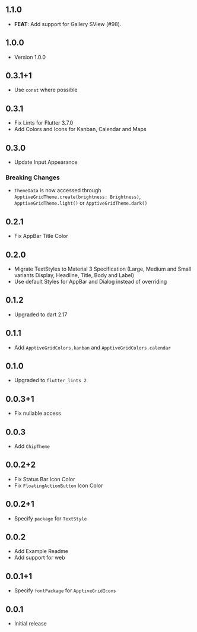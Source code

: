 ## 1.1.0

 - **FEAT**: Add support for Gallery SView (#98).

## 1.0.0

 - Version 1.0.0

## 0.3.1+1
* Use `const` where possible
## 0.3.1
* Fix Lints for Flutter 3.7.0
* Add Colors and Icons for Kanban, Calendar and Maps

## 0.3.0
* Update Input Appearance
### Breaking Changes
* `ThemeData` is now accessed through `ApptiveGridTheme.create(brightness: Brightness)`, `ApptiveGridTheme.light()` or `ApptiveGridTheme.dark()`

## 0.2.1
* Fix AppBar Title Color

## 0.2.0
* Migrate TextStyles to Material 3 Specification (Large, Medium and Small variants Display, Headline, Title, Body and Label)
* Use default Styles for AppBar and Dialog instead of overriding

## 0.1.2
* Upgraded to dart 2.17

## 0.1.1
* Add `ApptiveGridColors.kanban` and `ApptiveGridColors.calendar`

## 0.1.0
* Upgraded to `flutter_lints 2`

## 0.0.3+1
* Fix nullable access

## 0.0.3
* Add `ChipTheme`

## 0.0.2+2
* Fix Status Bar Icon Color
* Fix `FloatingActionButton` Icon Color

## 0.0.2+1
* Specify `package` for `TextStyle`

## 0.0.2
* Add Example Readme
* Add support for web

## 0.0.1+1
* Specify `fontPackage` for `ApptiveGridIcons`

## 0.0.1
* Initial release
